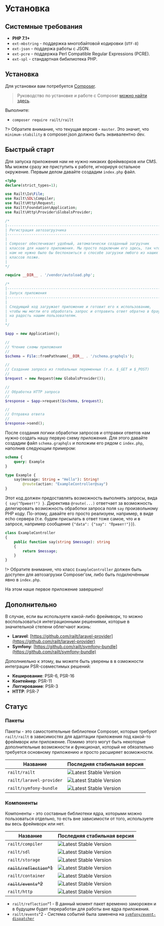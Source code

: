 # Установка

## Системные требования

- **PHP 7.1+**
- `ext-mbstring` - поддержка многобайтовой кодировки (`UTF-8`)
- `ext-json` - поддержа работы с JSON.
- `ext-pcre` - поддержка Perl Compatible Regular Expressions (PCRE).
- `ext-spl` - стандартная бибилиотека PHP.

## Установка

Для установки вам потребуется [Composer](https://getcomposer.org/download/).

> Руководство по установке и работе с Composer [можно найти здесь](https://getcomposer.org/download/).

Выполните:
- `composer require railt/railt`

?> Обратите внимание, что текущая версия - `master`. Это значит, что `minimum-stability` 
в composer.json должно быть эквивалентно dev.

## Быстрый старт

Для запуска приложения нам не нужно никаких фреймворков или CMS. 
Мы можем сразу же приступить к работе, игнорируя остальное окружение.
Первым делом давайте создадим `index.php` файл.

```php
<?php
declare(strict_types=1);

use Railt\Io\File;
use Railt\SDL\Compiler;
use Railt\Http\Request;
use Railt\Foundation\Application;
use Railt\Http\Provider\GlobalsProvider;

/*
|--------------------------------------------------------------------------
| Регистрация автозагрузчика
|--------------------------------------------------------------------------
|
| Composer обеспечивает удобный, автоматически созданный загрузчик
| классов для нашего приложения. Мы просто подключим его здесь, так что
| нам не нужно было бы беспокоиться о способе загрузки любого из наших
| классов позже.
|
*/

require __DIR__ . '/vendor/autoload.php';

/*
|--------------------------------------------------------------------------
| Запуск приложения
|--------------------------------------------------------------------------
|
| Следующий код загружает приложение и готовит его к использованию, 
| чтобы мы могли его обработать запрос и отправить ответ обратно в браузер 
| на радость нашим пользователям.
|
*/

$app = new Application();

//
// Чтение схемы приложения
//
$schema = File::fromPathname(__DIR__ . '/schema.graphqls');

//
// Создание запроса из глобальных переменных (т.е. $_GET и $_POST)
//
$request = new Request(new GlobalsProvider());

//
// Обработка HTTP запроса
//
$response = $app->request($schema, $request);

// 
// Отправка ответа
//
$response->send();
```

После создания логики обработки запросов и отправки ответов нам 
нужно создать нашу первую схему приложения. Для этого давайте 
создадим файл `schema.graphqls` и положим его рядом с `index.php`,
наполнив следующим примером:

```graphql
schema {
    query: Example
}

type Example {
    say(message: String = "Hello"): String!
        @route(action: "ExampleController@say")
}
```

Этот код должен предоставлять возможность выполнять запросы, вида `{ say("Привет!") }`.
Директива `@route(...)` ответчает за возможность делегировать возможность 
обработки запроса поля `say` произвольному PHP коду. По-этому, давайте его просто 
реализуем, например, в виде echo сервера (т.е. будем присылать в ответ тоже 
самое, что и в запросе, например сообщение `{"data": {"say": "Привет!"}}`).

```php
class ExampleController
{
    public function say(string $message): string
    {
        return $message;
    }
}
```

!> Обратите внимание, что класс `ExampleController` должен быть 
доступен для автозагрузки Composer'ом, либо быть подключённым явно в `index.php`.

На этом наше первое приложение завершено!

## Дополнительно

В случае, если вы используете какой-либо фреймворк, 
то можно воспользоваться интеграционными решениями, которые в значительной 
степени облегчают жизнь:

- **Laravel**: [https://github.com/railt/laravel-provider](https://github.com/railt/laravel-provider)
- **Symfony**: [https://github.com/railt/symfony-bundle](https://github.com/railt/symfony-bundle)

Дополниельно к этому, вы можете быть уверены в в
озможности интеграции PSR-совместимых решений:
 
- **Кеширование**: PSR-6, PSR-16
- **Контейнер**: PSR-11
- **Логгирование**: PSR-3
- **HTTP**: PSR-7

## Статус

### Пакеты

Пакеты - это самостоятельные библиотеки Composer, которые требуют `railt/railt` 
в зависимостях для адаптации приложения под какой-то фреймворк или приложение. 
Помимо этого могут быть некоторые дополнительные возможности и функционал, который 
не обязательно требуется основному приложению и просто расширяет возможности.

| Название                  | Последняя стабильная версия                                                      |
|---------------------------|----------------------------------------------------------------------------------|
| `railt/railt`             | ![Latest Stable Version](https://poser.pugx.org/railt/railt/version)             |
| `railt/laravel-provider`  | ![Latest Stable Version](https://poser.pugx.org/railt/laravel-provider/version)  |
| `railt/symfony-bundle`    | ![Latest Stable Version](https://poser.pugx.org/railt/symfony-bundle/version)    |

### Компоненты

Компоненты - это составные библиотеки ядра, которыми можно пользоваться отдельно, то есть вне зависимости от того, 
используете вы весь фреймворк или нет.

| Название                  | Последняя стабильная версия                                                      |
|---------------------------|----------------------------------------------------------------------------------|
| `railt/compiler`          | ![Latest Stable Version](https://poser.pugx.org/railt/compiler/version)          |
| `railt/sdl`               | ![Latest Stable Version](https://poser.pugx.org/railt/sdl/version)               |
| `railt/storage`           | ![Latest Stable Version](https://poser.pugx.org/railt/storage/version)           |
| ~~`railt/reflection`^1~~    | ![Latest Stable Version](https://poser.pugx.org/railt/reflection/version)      |
| `railt/container`         | ![Latest Stable Version](https://poser.pugx.org/railt/container/version)         |
| ~~`railt/events`^2~~        | ![Latest Stable Version](https://poser.pugx.org/railt/events/version)          |
| `railt/http`              | ![Latest Stable Version](https://poser.pugx.org/railt/http/version)              |

- `railt/reflection`^1 - В данный момент пакет временно заморожен и в будущем будет переработан для работы вне ядра приложения.
- `railt/events`^2 - Система событий была заменена на [`symfony/event-dispatcher`](https://packagist.org/packages/symfony/event-dispatcher)
